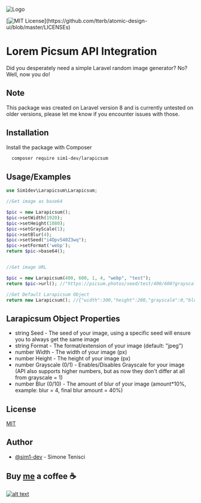 
![Logo](https://laravel.com/img/logotype.min.svg)

[![MIT License](https://img.shields.io/apm/l/atomic-design-ui.svg?)](https://github.com/tterb/atomic-design-ui/blob/master/LICENSEs)
# Lorem Picsum API Integration

Did you desperately need a simple Laravel random image generator? No? Well, now you do!
## Note

This package was created on Laravel version 8 and is currently untested on older versions, please let me know if you encounter issues with those.


## Installation

Install the package with Composer

```bash
  composer require sim1-dev/larapicsum
```
    
## Usage/Examples

```php
use Sim1dev\Larapicsum\Larapicsum;

//Get image as base64

$pic = new Larapicsum();
$pic->setWidth(1920);
$pic->setHeight(1080);
$pic->setGrayScale(1);
$pic->setBlur(4);
$pic->setSeed("i4Opv540Z3wq");
$pic->setFormat('webp');
return $pic->base64();


//Get image URL

$pic = new Larapicsum(400, 600, 1, 4, "webp", "test");
return $pic->url(); //"https://picsum.photos/seed/test/400/600?grayscale=1&blur=4.webp"

//Get Default Larapicsum Object
return new Larapicsum(); //{"width":300,"height":200,"grayscale":0,"blur":0,"format":"jpeg","seed":"","url":"https://picsum.photos/300/200?grayscale=0&blur=0.jpeg"}

```


## Larapicsum Object Properties

- string Seed - The seed of your image, using a specific seed will ensure you to always get the same image
- string Format - The format/extension of your image (default: "jpeg")
- number Width - The width of your image (px)
- number Height - The height of your image (px)
- number Grayscale (0/1) - Enables/Disables Grayscale for your image (API also supports higher numbers, but as now they don't differ at all from grayscale = 1)
- number Blur (0/10) - The amount of blur of your image (amount*10%, example: blur = 4, final blur amount = 40%)

## License

[MIT](https://choosealicense.com/licenses/mit/)


## Author

- [@sim1-dev](https://github.com/sim1-dev) - Simone Tenisci


## Buy [me](https://www.simonetenisci.it/) a coffee ☕

[![alt text][image]][hyperlink]

[hyperlink]:https://www.paypal.com/donate/?hosted_button_id=AS2MJZNHSQEQA
[image]:https://pics.paypal.com/00/s/NDI2ZTExZWQtODY4MS00ZTZiLTg4OGEtZjc1MmEyNjYwNzRj/file.PNG
(Donate with PayPal)
